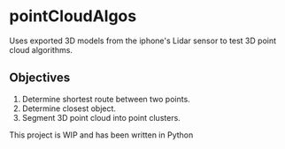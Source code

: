# pointCloudAlgos
Uses exported 3D models from the iphone's Lidar sensor to test 3D point cloud algorithms.


## Objectives
1. Determine shortest route between two points.
2. Determine closest object.
3. Segment 3D point cloud into point clusters.

This project is WIP and has been written in Python
